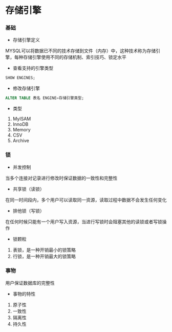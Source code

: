 # 存储引擎


### 基础

* 存储引擎定义

MYSQL可以将数据已不同的技术存储到文件（内存）中，这种技术称为存储引擎，每种存储引擎使用不同的存储机制、索引技巧、锁定水平

* 查看支持的引擎类型

```sql
SHOW ENGINES;
```

* 修改存储引擎

```sql
ALTER TABLE 表名 ENGINE=存储引擎类型;
```

* 类型

1. MyISAM
2. InnoDB
3. Memory
4. CSV
5. Archive


### 锁

* 并发控制

当多个连接对记录进行修改时保证数据的一致性和完整性

* 共享锁（读锁）

在同一时间段内，多个用户可以读取同一资源，读取过程中数据不会发生任何变化

* 排他锁（写锁）

在任何时候只能有一个用户写入资源，当进行写锁时会阻塞其他的读锁或者写锁操作

* 锁颗粒

1. 表锁，是一种开销最小的锁策略
2. 行锁，是一种开销最大的锁策略


### 事物

用户保证数据库的完整性

* 事物的特性

1. 原子性
2. 一致性
3. 隔离性
4. 持久性
